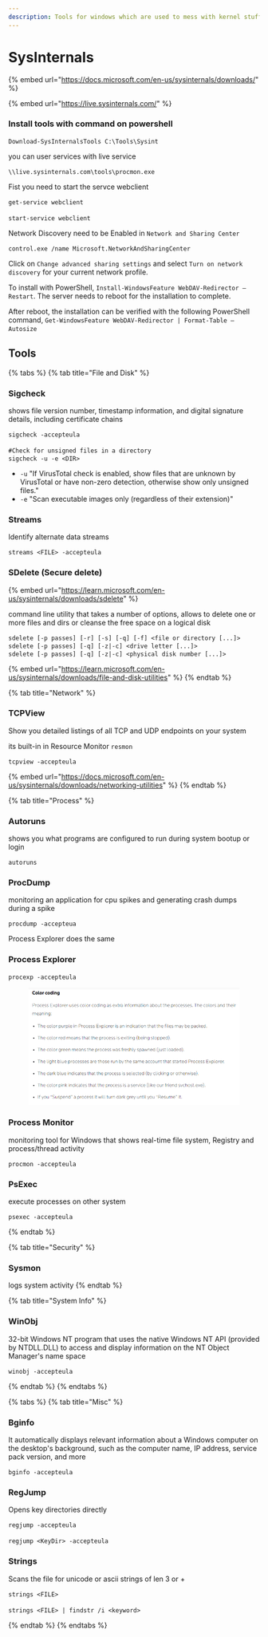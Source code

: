 ```yaml
---
description: Tools for windows which are used to mess with kernel stuff
---
```


# SysInternals

{% embed url="https://docs.microsoft.com/en-us/sysinternals/downloads/" %}

{% embed url="https://live.sysinternals.com/" %}

### Install tools with command on powershell

```
Download-SysInternalsTools C:\Tools\Sysint
```

you can user services with live service

```
\\live.sysinternals.com\tools\procmon.exe
```

Fist you need to start the servce webclient

```
get-service webclient

start-service webclient
```

Network Discovery need to be Enabled in `Network and Sharing Center`

```
control.exe /name Microsoft.NetworkAndSharingCenter
```

Click on `Change advanced sharing settings` and select `Turn on network discovery` for your current network profile.

To install with PowerShell, `Install-WindowsFeature WebDAV-Redirector –Restart`. The server needs to reboot for the installation to complete.

After reboot, the installation can be verified with the following PowerShell command, `Get-WindowsFeature WebDAV-Redirector | Format-Table –Autosize`

## Tools

{% tabs %}
{% tab title="File and Disk" %}
### Sigcheck

shows file version number, timestamp information, and digital signature details, including certificate chains

```
sigcheck -accepteula

#Check for unsigned files in a directory
sigcheck -u -e <DIR>
```

* `-u` "If VirusTotal check is enabled, show files that are unknown by VirusTotal or have non-zero detection, otherwise show only unsigned files."
* `-e` "Scan executable images only (regardless of their extension)"

### Streams

Identify alternate data streams

```
streams <FILE> -accepteula
```

### SDelete (Secure delete)

{% embed url="https://learn.microsoft.com/en-us/sysinternals/downloads/sdelete" %}

command line utility that takes a number of options, allows to delete one or more files and dirs or cleanse the free space on a logical disk

```
sdelete [-p passes] [-r] [-s] [-q] [-f] <file or directory [...]>
sdelete [-p passes] [-q] [-z|-c] <drive letter [...]>
sdelete [-p passes] [-q] [-z|-c] <physical disk number [...]>
```

{% embed url="https://learn.microsoft.com/en-us/sysinternals/downloads/file-and-disk-utilities" %}
{% endtab %}

{% tab title="Network" %}
### TCPView

Show you detailed listings of all TCP and UDP endpoints on your system

its built-in in Resource Monitor `resmon`

```
tcpview -accepteula
```

{% embed url="https://docs.microsoft.com/en-us/sysinternals/downloads/networking-utilities" %}
{% endtab %}

{% tab title="Process" %}
### Autoruns

shows you what programs are configured to run during system bootup or login

```
autoruns
```

### ProcDump

monitoring an application for cpu spikes and generating crash dumps during a spike

```
procdump -accepteua
```

Process Explorer does the same

### Process Explorer

```
procexp -accepteula
```

<figure><img src="../.gitbook/assets/image (4) (1) (1) (1).png" alt=""><figcaption></figcaption></figure>

### Process Monitor

monitoring tool for Windows that shows real-time file system, Registry and process/thread activity

```
procmon -accepteula
```

### PsExec

execute processes on other system

```
psexec -accepteula
```


{% endtab %}

{% tab title="Security" %}
### Sysmon

logs system activity
{% endtab %}

{% tab title="System Info" %}
### WinObj

32-bit Windows NT program that uses the native Windows NT API (provided by NTDLL.DLL) to access and display information on the NT Object Manager's name space

```
winobj -accepteula
```
{% endtab %}
{% endtabs %}

{% tabs %}
{% tab title="Misc" %}
### Bginfo

It automatically displays relevant information about a Windows computer on the desktop's background, such as the computer name, IP address, service pack version, and more

```
bginfo -accepteula
```

### RegJump

Opens key directories directly

```
regjump -accepteula

regjump <KeyDir> -accepteula
```

### Strings

Scans the file for unicode or ascii strings of len 3 or +

```
strings <FILE>

strings <FILE> | findstr /i <keyword>
```
{% endtab %}
{% endtabs %}
